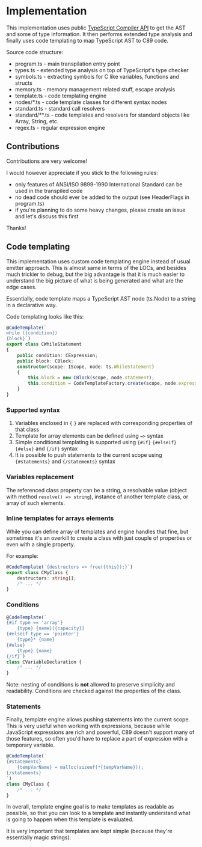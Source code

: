 Implementation
==============

This implementation uses public [TypeScript Compiler API](https://github.com/Microsoft/TypeScript/wiki/Using-the-Compiler-API)
to get the AST and some of type information. It then performs extended type analysis and finally uses code templating to map
TypeScript AST to C89 code.

Source code structure: 

 - program.ts - main transpilation entry point
 - types.ts - extended type analysis on top of TypeScript's type checker
 - symbols.ts - extracting symbols for C like variables, functions and structs
 - memory.ts - memory management related stuff, escape analysis
 - template.ts - code templating engine
 - nodes/*.ts - code template classes for different syntax nodes  
 - standard.ts - standard call resolvers
 - standard/**.ts - code templates and resolvers for standard objects like Array, String, etc.
 - regex.ts - regular expression engine

Contributions
-------------

Contributions are very welcome!

I would however appreciate if you stick to the following rules:

 - only features of ANSI/ISO 9899-1990 International Standard can be used in the transpiled code
 - no dead code should ever be added to the output (see HeaderFlags in program.ts)
 - if you're planning to do some heavy changes, please create an issue and let's discuss this first

Thanks!


Code templating
---------------

This implementation uses custom code templating engine instead of usual emitter approach. This is almost same in terms of the LOCs,
and besides much trickier to debug, but the big advantage is that it is much easier to understand the big picture of what is
being generated and what are the edge cases.

Essentially, code template maps a TypeScript AST node (ts.Node) to a string in a declarative way.

Code templating looks like this:

```ts
@CodeTemplate(`
while ({condition})
{block}`)
export class CWhileStatement
{
    public condition: CExpression;
    public block: CBlock;
    constructor(scope: IScope, node: ts.WhileStatement)
    {
        this.block = new CBlock(scope, node.statement);
        this.condition = CodeTemplateFactory.create(scope, node.expression);
    }
}
```

### Supported syntax

  1. Variables enclosed in `{` `}` are replaced with corresponding properties of that class
  2. Template for array elements can be defined using `=>` syntax 
  3. Simple conditional templating is supported using `{#if}` `{#elseif}` `{#else}` and `{/if}` syntax
  4. It is possible to push statements to the current scope using `{#statements}` and `{/statements}` syntax

### Variables replacement

The referenced class property can be a string, a resolvable value (object with method `resolve() => string`),
instance of another template class, or array of such elements.

### Inline templates for arrays elements

While you can define array of templates and engine handles that fine, but sometimes it's an overkill to create
a class with just couple of properties or even with a single property.

For example:

```ts
@CodeTemplate(`{destructors => free({this});}`)
export class CMyClass {
    destructors: string[];
    /* ... */
}
```

### Conditions

```ts
@CodeTemplate(`
{#if type == 'array'}
    {type} {name}[{capacity}]
{#elseif type == 'pointer'}
    {type}* {name}
{#else}
    {type} {name}
{/if}`)
class CVariableDeclaration {
    /* ... */
}
```

Note: nesting of conditions is **not** allowed to preserve simplicity and readability.
Conditions are checked against the properties of the class.

### Statements

Finally, template engine allows pushing statements into the current scope.
This is very useful when working with expressions, because while JavaScript expressions are
rich and powerful, C89 doesn't support many of those features, so often you'd have to replace a part
of expression with a temporary variable.

```ts
@CodeTemplate(`
{#statements}
    {tempVarName} = malloc(sizeof(*{tempVarName}));
{/statements}
`)
class CMyClass {
    /* ... */
}
```

In overall, template engine goal is to make templates as readable as possible, so that you can look to a
template and instantly understand what is going to happen when this template is evaluated.

It is very important that templates are kept simple (because they're essentially magic strings).
